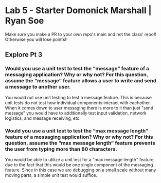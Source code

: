 # Lab 5 - Starter Domonick Marshall | Ryan Soe
Make sure you make a PR to your own repo's main and not the class' repo!! Otherwise you will lose points!!

## Explore Pt 3

### Would you use a unit test to test the “message” feature of a messaging application? Why or why not? For this question, assume the “message” feature allows a user to write and send a message to another user.

You would not use unit testing to test a message feature. This is because unit tests do not test how individual components interact with eachother. When it comes down to user messaging there is more to it than just "send message" you would have to additionally test input validation, network logistics, and message receiving, etc.

### Would you use a unit test to test the “max message length” feature of a messaging application? Why or why not? For this question, assume the “max message length” feature prevents the user from typing more than 80 characters.

You would be able to utilize a unit test for a "max message length" feature due to the fact that this would be one single component of the messaging feature. Since in this case we are debugging on a small scale without many moving parts, a simple unit test would suffice.

